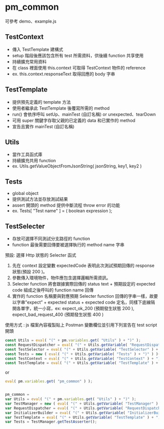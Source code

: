# pm_common
可參考 demo、example.js
## TestContext 
- 傳入 TestTemplate 建構式
- setup 階段後應該包含所有 test 所需資料，供後續 function 共享使用
- 持續擴充常用資料
- 在 class 裡面使用 this.context 可取得 TestContext 物件的 reference
- ex. this.context.responseText 取得回應的 body 字串

## TestTemplate
- 提供預先定義的 template 方法
- 使用者繼承此 TestTemplate 後覆寫所需的 method
- run() 會依序呼叫 setUp、mainTest (自訂名稱) or unexpected、tearDown
- 可用 super 關鍵字存取父親的已定義的 data 和已實作的 method
- 宣告且實作 mainTest (自訂名稱)

## Utils
- 當作工具函式庫
- 持續擴充共用 function
- ex. Utils.getValueObjectFromJsonString( jsonString, key1, key2 )

## Tests
- global object
- 提供測試方法並存放測試結果
- assert 開頭的 method 提供中斷流程 throw error 的功能
- ex. Tests[ "Test name" ] = ( boolean expression );

## TestSelecter
- 存放可選擇不同測試分支路徑的 function
- function 最後需要回傳要被選擇執行的 method name 字串

預設: 選擇 Http 狀態的 Selecter 函式
1.  先在 context 設定變數 expectedCode 表明此次測試預期回傳的 response 狀態(預設 200 )。
2.	參數傳入環境物件，物件應包含選擇邏輯所需資訊。
3.	Selecter function 將會跟據實際回傳的 status text + 預期設定的 expected code 組成之後呼叫的 function name 回傳
1.  實作的 function 名稱要與對應預期 Selecter function 回傳的字串一樣，故要以字串”expect” + expected status + expected code 定名，同樣下底線隔開各單字，統一小寫，ex: expect_ok_200 (預期發生狀態 200 ), expect_bad_request_400 (預期發生狀態 400 )
    


使用方式 : js 檔案內容複製貼上 Postman 變數欄位並引用下列宣告在 test script 開頭
```javascript
const Utils = eval( "(" + pm.variables.get( "Utils" ) + ")" );
const RequestDispatcher = eval( "(" + Utils.getVariable( "RequestDispatcher" ) + ")" );
const TestSelector = eval( "(" + Utils.getVariable( "TestSelector" ) + ")" );
const Tests = new ( eval( "(" + Utils.getVariable( "Tests" ) + ")" ) )();
const TestContext = eval( "(" + Utils.getVariable( "TestContext" ) + ")" );
const TestTemplate = eval( "(" + Utils.getVariable( "TestTemplate" ) + ")" );
```

or

```javascript
eval( pm.variables.get( "pm_common" ) );


pm_common =
var Utils = eval( "(" + pm.variables.get( "Utils" ) + ")" );
var TestManager = new ( eval( "(" + Utils.getVariable( "TestManager" ) + ")" ) )();
var RequestDispatcher = eval( "(" + Utils.getVariable( "RequestDispatcher" ) + ")" );
var InitializerBuilder = eval( "(" + Utils.getVariable( "InitializerBuilder" ) + ")" );
var TestTemplate = eval( "(" + Utils.getVariable( "TestTemplate" ) + ")" );
var Tests = TestManager.getTestAsserter();
```
